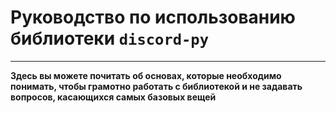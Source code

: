 # **Руководство по использованию библиотеки `discord-py`**
___
**Здесь вы можете почитать об основах, которые необходимо понимать, чтобы грамотно работать с библиотекой и не задавать вопросов, касающихся самых базовых вещей**
